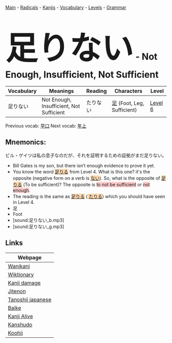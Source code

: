 <style> bigfont {font-size: 100px}</style>
[Main](../README.md) -
[Radicals](../radicals.md) -
[Kanjis](../kanjis.md) -
[Vocabulary](../vocabulary.md) -
[Levels](../levels.md) -
[Grammar](../grammar.md)
# <bigfont> 足りない</bigfont> - Not Enough, Insufficient, Not Sufficient 

| Vocabulary | Meanings | Reading | Characters | Level |
| --- | --- | --- | --- | --- |
| 足りない | Not Enough, Insufficient, Not Sufficient | たりない |  [足](../kanjis/足.md) (Foot, Leg, Sufficient) | [Level 6](../levels/wk_level6.md) |

Previous vocab: [早口](早口.md) Next vocab: [年上](年上.md) 

## Mnemonics:
ビル・ゲイツは私の息子なのだが、それを証明するための証拠がまだ足りない。
* Bill Gates is my son, but there isn’t enough evidence to prove it yet.
* You know the word <span style="background-color:#fed8b1"> [足りる](https://jisho.org/search/足りる)</span> from Level 4. What is this one? it's the opposite (negative form on a verb is <span style="background-color:#fed8b1"> [ない](https://jisho.org/search/ない)</span>). So, what is the opposite of <span style="background-color:#fed8b1"> [足りる](https://jisho.org/search/足りる)</span> (To be sufficient)? The opposite is <span style="background-color:#ffcccb"> to not be sufficient</span> or <span style="background-color:#ffcccb"> not enough</span>.
* The reading is the same as <span style="background-color:#fed8b1"> [足りる](https://jisho.org/search/足りる)</span> (<span style="background-color:#fed8b1"> [たりる](https://jisho.org/search/たりる)</span>) which you should have seen in Level 4.
* 足
* Foot
* [sound:足りない_b.mp3]
* [sound:足りない_g.mp3]


## Links 

| Webpage |
| --- |
| [Wanikani          ](https://www.wanikani.com/kanji/足りない) |
| [Wiktionary        ](https://en.wiktionary.org/wiki/足りない) |
| [Kanji damage      ](http://www.kanjidamage.com/kanji/search?utf8=✓&q=足りない) |
| [Jitenon           ](https://jitenon.com/kanji/足りない) |
| [Tanoshii japanese ](https://www.tanoshiijapanese.com/dictionary/kanji.cfm?k=足りない) |
| [Baike             ](https://baike.baidu.com/item/足りない) |
| [Kanji Alive       ](https://app.kanjialive.com/足りない) |
| [Kanshudo          ](https://www.kanshudo.com/searchmn?q=足りない) |
| [Koohii            ](https://kanji.koohii.com/study/kanji/足りない) |
